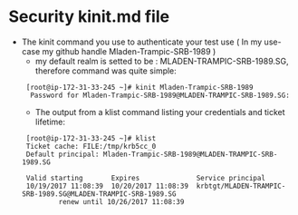 # Security kinit.md file
  * The kinit command you use to authenticate your test use ( In my use-case my github handle Mladen-Trampic-SRB-1989 )
    * my default realm is setted to be : MLADEN-TRAMPIC-SRB-1989.SG, therefore command was quite simple:
    ```
     [root@ip-172-31-33-245 ~]# kinit Mladen-Trampic-SRB-1989
      Password for Mladen-Trampic-SRB-1989@MLADEN-TRAMPIC-SRB-1989.SG:
	```
	* The output from a klist command listing your credentials and ticket lifetime:
	```
	 [root@ip-172-31-33-245 ~]# klist
     Ticket cache: FILE:/tmp/krb5cc_0
     Default principal: Mladen-Trampic-SRB-1989@MLADEN-TRAMPIC-SRB-1989.SG
     
     Valid starting       Expires              Service principal
     10/19/2017 11:08:39  10/20/2017 11:08:39  krbtgt/MLADEN-TRAMPIC-SRB-1989.SG@MLADEN-TRAMPIC-SRB-1989.SG
             renew until 10/26/2017 11:08:39
	```